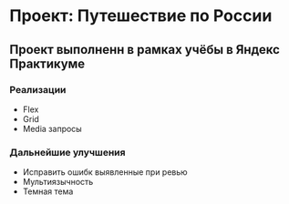 # Проект: Путешествие по России

## Проект выполненн в рамках учёбы в Яндекс Практикуме

### Реализации
* Flex
* Grid
* Media запросы

### Дальнейшие улучшения
* Исправить ошибк выявленные при ревью
* Мультиязычность
* Темная тема
